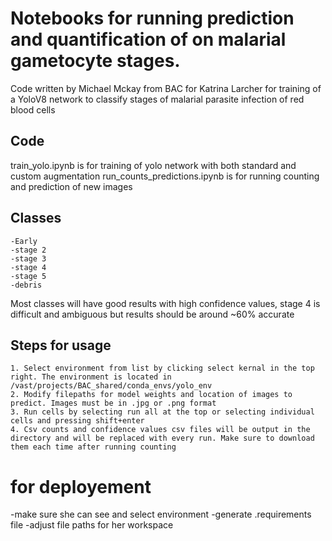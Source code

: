 # Notebooks for running prediction and quantification of on malarial gametocyte stages.
Code written by Michael Mckay from BAC for Katrina Larcher for training of a YoloV8 network to classify stages of malarial parasite infection of red blood cells

## Code
train_yolo.ipynb is for training of yolo network with both standard and custom augmentation
run_counts_predictions.ipynb is for running counting and prediction of new images

## Classes
    -Early
    -stage 2
    -stage 3
    -stage 4
    -stage 5
    -debris 

Most classes will have good results with high confidence values, stage 4 is difficult and ambiguous but results should be around ~60% accurate
    
## Steps for usage
    1. Select environment from list by clicking select kernal in the top right. The environment is located in /vast/projects/BAC_shared/conda_envs/yolo_env
    2. Modify filepaths for model weights and location of images to predict. Images must be in .jpg or .png format
    3. Run cells by selecting run all at the top or selecting individual cells and pressing shift+enter
    4. Csv counts and confidence values csv files will be output in the directory and will be replaced with every run. Make sure to download them each time after running counting

# for deployement
-make sure she can see and select environment
-generate .requirements file
-adjust file paths for her workspace